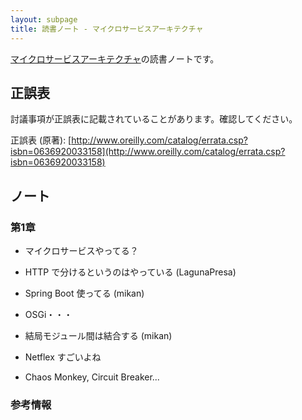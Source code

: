 ```yaml
---
layout: subpage
title: 読書ノート - マイクロサービスアーキテクチャ
---
```


[マイクロサービスアーキテクチャ](/workshop/8-microservices)の読書ノートです。

## 正誤表

討議事項が正誤表に記載されていることがあります。確認してください。

正誤表 (原著): [http://www.oreilly.com/catalog/errata.csp?isbn=0636920033158](http://www.oreilly.com/catalog/errata.csp?isbn=0636920033158)

## ノート

### 第1章

* マイクロサービスやってる？
 * HTTP で分けるというのはやっている (LagunaPresa)
 * Spring Boot 使ってる (mikan)

* OSGi・・・
 * 結局モジュール間は結合する (mikan)

* Netflex すごいよね
 * Chaos Monkey, Circuit Breaker...

### 参考情報


